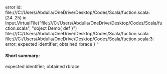 error id: file:///C:/Users/Abdulla/OneDrive/Desktop/Codes/Scala/fuction.scala:[24..25) in Input.VirtualFile("file:///C:/Users/Abdulla/OneDrive/Desktop/Codes/Scala/fuction.scala", "object Demo{
    def 
}")
file:///C:/Users/Abdulla/OneDrive/Desktop/Codes/Scala/fuction.scala
file:///C:/Users/Abdulla/OneDrive/Desktop/Codes/Scala/fuction.scala:3: error: expected identifier; obtained rbrace
}
^
#### Short summary: 

expected identifier; obtained rbrace